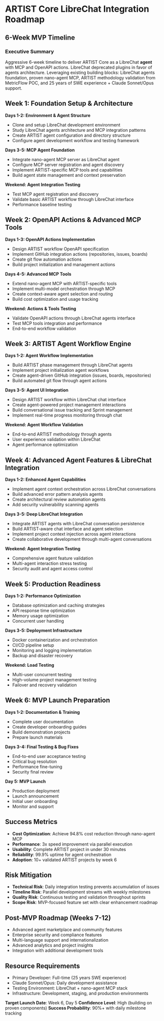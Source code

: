 # ARTIST Core LibreChat Integration Roadmap
## 6-Week MVP Timeline

### Executive Summary
Aggressive 6-week timeline to deliver ARTIST Core as a LibreChat **agent** with MCP and OpenAPI actions. LibreChat deprecated plugins in favor of agents architecture. Leveraging existing building blocks: LibreChat agents foundation, proven nano-agent MCP, ARTIST methodology validation from MetricFlow POC, and 25 years of SWE experience + Claude Sonnet/Opus support.

## Week 1: Foundation Setup & Architecture
**Days 1-2: Environment & Agent Structure**
- Clone and setup LibreChat development environment
- Study LibreChat agents architecture and MCP integration patterns
- Create ARTIST agent configuration and directory structure
- Configure agent development workflow and testing framework

**Days 3-5: MCP Agent Foundation**
- Integrate nano-agent MCP server as LibreChat agent
- Configure MCP server registration and agent discovery
- Implement ARTIST-specific MCP tools and capabilities
- Build agent state management and context preservation

**Weekend: Agent Integration Testing**
- Test MCP agent registration and discovery
- Validate basic ARTIST workflow through LibreChat interface
- Performance baseline testing

## Week 2: OpenAPI Actions & Advanced MCP Tools
**Days 1-3: OpenAPI Actions Implementation**
- Design ARTIST workflow OpenAPI specification
- Implement GitHub integration actions (repositories, issues, boards)
- Create git flow automation actions
- Build project initialization and management actions

**Days 4-5: Advanced MCP Tools**
- Extend nano-agent MCP with ARTIST-specific tools
- Implement multi-model orchestration through MCP
- Create context-aware agent selection and routing
- Build cost optimization and usage tracking

**Weekend: Actions & Tools Testing**
- Validate OpenAPI actions through LibreChat agents interface
- Test MCP tools integration and performance
- End-to-end workflow validation

## Week 3: ARTIST Agent Workflow Engine
**Days 1-2: Agent Workflow Implementation**
- Build ARTIST phase management through LibreChat agents
- Implement project initialization agent workflows
- Create agent-driven GitHub integration (issues, boards, repositories)
- Build automated git flow through agent actions

**Days 3-5: Agent UI Integration**
- Design ARTIST workflow within LibreChat chat interface
- Create agent-powered project management interactions
- Build conversational issue tracking and Sprint management
- Implement real-time progress monitoring through chat

**Weekend: Agent Workflow Validation**
- End-to-end ARTIST methodology through agents
- User experience validation within LibreChat
- Agent performance optimization

## Week 4: Advanced Agent Features & LibreChat Integration
**Days 1-2: Enhanced Agent Capabilities**
- Implement agent context orchestration across LibreChat conversations
- Build advanced error pattern analysis agents
- Create architectural review automation agents
- Add security vulnerability scanning agents

**Days 3-5: Deep LibreChat Integration**
- Integrate ARTIST agents with LibreChat conversation persistence
- Build ARTIST-aware chat interface and agent selection
- Implement project context injection across agent interactions
- Create collaborative development through multi-agent conversations

**Weekend: Agent Integration Testing**
- Comprehensive agent feature validation
- Multi-agent interaction stress testing
- Security audit and agent access control

## Week 5: Production Readiness
**Days 1-2: Performance Optimization**
- Database optimization and caching strategies
- API response time optimization
- Memory usage optimization
- Concurrent user handling

**Days 3-5: Deployment Infrastructure**
- Docker containerization and orchestration
- CI/CD pipeline setup
- Monitoring and logging implementation
- Backup and disaster recovery

**Weekend: Load Testing**
- Multi-user concurrent testing
- High-volume project management testing
- Failover and recovery validation

## Week 6: MVP Launch Preparation
**Days 1-2: Documentation & Training**
- Complete user documentation
- Create developer onboarding guides
- Build demonstration projects
- Prepare launch materials

**Days 3-4: Final Testing & Bug Fixes**
- End-to-end user acceptance testing
- Critical bug resolution
- Performance fine-tuning
- Security final review

**Day 5: MVP Launch**
- Production deployment
- Launch announcement
- Initial user onboarding
- Monitor and support

## Success Metrics
- **Cost Optimization**: Achieve 94.8% cost reduction through nano-agent MCP
- **Performance**: 3x speed improvement via parallel execution
- **Usability**: Complete ARTIST project in under 30 minutes
- **Reliability**: 99.9% uptime for agent orchestration
- **Adoption**: 10+ validated ARTIST projects by week 6

## Risk Mitigation
- **Technical Risk**: Daily integration testing prevents accumulation of issues
- **Timeline Risk**: Parallel development streams with weekly milestones
- **Quality Risk**: Continuous testing and validation throughout sprints
- **Scope Risk**: MVP-focused feature set with clear enhancement roadmap

## Post-MVP Roadmap (Weeks 7-12)
- Advanced agent marketplace and community features
- Enterprise security and compliance features
- Multi-language support and internationalization
- Advanced analytics and project insights
- Integration with additional development tools

## Resource Requirements
- Primary Developer: Full-time (25 years SWE experience)
- Claude Sonnet/Opus: Daily development assistance
- Testing Environment: LibreChat + nano-agent MCP stack
- Infrastructure: Development, staging, and production environments

**Target Launch Date**: Week 6, Day 5
**Confidence Level**: High (building on proven components)
**Success Probability**: 90%+ with daily milestone tracking